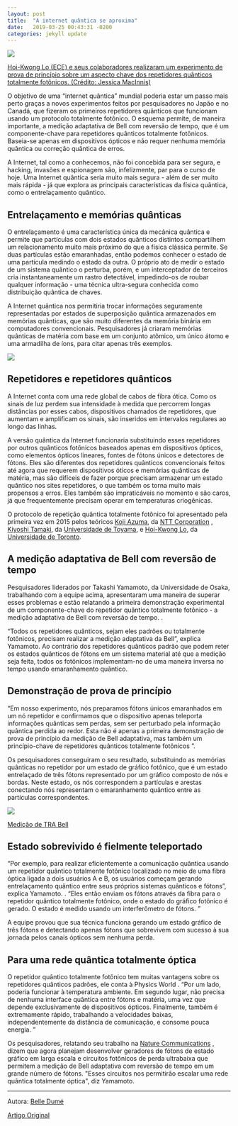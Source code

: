 ```yaml
---
layout: post
title:  "A internet quântica se aproxima"
date:   2019-03-25 00:43:31 -0200
categories: jekyll update
---
```


![](https://physicsworld.com/wp-content/uploads/2019/01/hoi-kwong-lo-635x423.jpg)

[Hoi-Kwong Lo (ECE) e seus colaboradores realizaram um experimento de prova de princípio sobre um aspecto chave dos repetidores quânticos totalmente fotônicos. (Crédito: Jessica MacInnis)]()

O objetivo de uma “internet quântica” mundial poderia estar um passo mais perto graças a novos experimentos feitos por pesquisadores no Japão e no Canadá, que fizeram os primeiros repetidores quânticos que funcionam usando um protocolo totalmente fotônico. O esquema permite, de maneira importante, a medição adaptativa de Bell com reversão de tempo, que é um componente-chave para repetidores quânticos totalmente fotônicos. Baseia-se apenas em dispositivos ópticos e não requer nenhuma memória quântica ou correção quântica de erros.

A Internet, tal como a conhecemos, não foi concebida para ser segura, e hacking, invasões e espionagem são, infelizmente, par para o curso de hoje. Uma Internet quântica seria muito mais segura - além de ser muito mais rápida - já que explora as principais características da física quântica, como o entrelaçamento quântico.

## Entrelaçamento e memórias quânticas

O entrelaçamento é uma característica única da mecânica quântica e permite que partículas com dois estados quânticos distintos compartilhem um relacionamento muito mais próximo do que a física clássica permite. Se duas partículas estão emaranhadas, então podemos conhecer o estado de uma partícula medindo o estado da outra. O próprio ato de medir o estado de um sistema quântico o perturba, porém, e um interceptador de terceiros cria instantaneamente um rastro detectável, impedindo-os de roubar qualquer informação - uma técnica ultra-segura conhecida como distribuição quântica de chaves.

A Internet quântica nos permitiria trocar informações seguramente representadas por estados de superposição quântica armazenados em memórias quânticas, que são muito diferentes da memória binária em computadores convencionais. Pesquisadores já criaram memórias quânticas de matéria com base em um conjunto atômico, um único átomo e uma armadilha de íons, para citar apenas três exemplos.

![](https://physicsworld.com/wp-content/uploads/2019/01/f7e6ad1b-9424-4428-9ee8-1c2de218980c.png)

## Repetidores e repetidores quânticos


A Internet conta com uma rede global de cabos de fibra ótica. Como os sinais de luz perdem sua intensidade à medida que percorrem longas distâncias por esses cabos, dispositivos chamados de repetidores, que aumentam e amplificam os sinais, são inseridos em intervalos regulares ao longo das linhas.


A versão quântica da Internet funcionaria substituindo esses repetidores por outros quânticos fotônicos baseados apenas em dispositivos ópticos, como elementos ópticos lineares, fontes de fótons únicos e detectores de fótons. Eles são diferentes dos repetidores quânticos convencionais feitos até agora que requerem dispositivos óticos e memórias quânticas de matéria, mas são difíceis de fazer porque precisam armazenar um estado quântico nos sites repetidores, o que também os torna muito mais propensos a erros. Eles também são impraticáveis no momento e são caros, já que frequentemente precisam operar em temperaturas criogênicas.

O protocolo de repetição quântica totalmente fotônico foi apresentado pela primeira vez em 2015 pelos teóricos [Koji Azuma](http://www.brl.ntt.co.jp/people/azuma/), da [NTT Corporation](http://www.brl.ntt.co.jp/e/index.html) , [Kiyoshi Tamaki](http://quantum.eng.u-toyama.ac.jp/KT.html), da [Universidade de Toyama](http://www.u-toyama.ac.jp/en/index.html), e [Hoi-Kwong Lo](https://www.comm.utoronto.ca/~hklo/), da [Universidade de Toronto](https://www.utoronto.ca/).

## A medição adaptativa de Bell com reversão de tempo

Pesquisadores liderados por Takashi Yamamoto, da Universidade de Osaka, trabalhando com a equipe acima, apresentaram uma maneira de superar esses problemas e estão relatando a primeira demonstração experimental de um componente-chave do repetidor quântico totalmente fotônico - a medição adaptativa de Bell com reversão de tempo. .

“Todos os repetidores quânticos, sejam eles padrões ou totalmente fotônicos, precisam realizar a medição adaptativa da Bell”, explica Yamamoto. Ao contrário dos repetidores quânticos padrão que podem reter os estados quânticos de fótons em um sistema material até que a medição seja feita, todos os fotônicos implementam-no de uma maneira inversa no tempo usando emaranhamento quântico.

## Demonstração de prova de princípio

“Em nosso experimento, nós preparamos fótons únicos emaranhados em um nó repetidor e confirmamos que o dispositivo apenas teleporta informações quânticas sem perdas, sem ser perturbado pela informação quântica perdida ao redor. Esta não é apenas a primeira demonstração de prova de princípio da medição de Bell adaptativa, mas também um princípio-chave de repetidores quânticos totalmente fotônicos ”.

Os pesquisadores conseguiram o seu resultado, substituindo as memórias quânticas no repetidor por um estado de gráfico fotônico, que é um estado entrelaçado de três fótons representado por um gráfico composto de nós e bordas. Neste estado, os nós correspondem a partículas e arestas conectando nós representam o emaranhamento quântico entre as partículas correspondentes.

![](https://physicsworld.com/wp-content/uploads/2019/01/a8fca1f3-775a-4766-b0d5-591141ab5e5e.png)

[Medição de TRA Bell]()

## Estado sobrevivido é fielmente teleportado

“Por exemplo, para realizar eficientemente a comunicação quântica usando um repetidor quântico totalmente fotônico localizado no meio de uma fibra óptica ligada a dois usuários A e B, os usuários começam gerando entrelaçamento quântico entre seus próprios sistemas quânticos e fótons”, explica Yamamoto. . “Eles então enviam os fótons através da fibra para o repetidor quântico totalmente fotônico, onde o estado do gráfico fotônico é gerado. O estado é medido usando um interferômetro de fótons. ”


A equipe provou que sua técnica funciona gerando um estado gráfico de três fótons e detectando apenas fótons que sobrevivem com sucesso à sua jornada pelos canais ópticos sem nenhuma perda.

## Para uma rede quântica totalmente óptica

O repetidor quântico totalmente fotônico tem muitas vantagens sobre os repetidores quânticos padrões, ele conta à Physics World . “Por um lado, poderia funcionar à temperatura ambiente. Em segundo lugar, não precisa de nenhuma interface quântica entre fótons e matéria, uma vez que depende exclusivamente de dispositivos ópticos. Finalmente, também é extremamente rápido, trabalhando a velocidades baixas, independentemente da distância de comunicação, e consome pouca energia. ”

Os pesquisadores, relatando seu trabalho na [Nature Communications](https://www.nature.com/articles/s41467-018-08099-5) , dizem que agora planejam desenvolver geradores de fótons de estado gráfico em larga escala e circuitos fotônicos de perda ultrabaixa que permitem a medição de Bell adaptativa com reversão de tempo em um grande número de fótons. "Esses circuitos nos permitirão escalar uma rede quântica totalmente óptica", diz Yamamoto.

---

Autora: [Belle Dumé](https://physicsworld.com/author/belle-dume/)

[Artigo Original](https://physicsworld.com/a/the-quantum-internet-comes-closer/)


